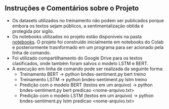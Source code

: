 ## Instruções e Comentários sobre o Projeto

* Os datasets utilizados no treinamento não podem ser publicados porque embora os textos sejam públicos, a sentimentalização obtida é protegida por sigilo.  
* Os notebooks utilizados no projeto estão disponiveis na pasta [notebooks](/notebooks). O projeto foi construído inicialmente em notebooks do Colab e posteriormente trasnformado em um programa para ser acionado pela linha de comando.  
* Foi utilizado compartilhamento do Google Drive para os textos clasificados, onde também foram salvos o modelo LSTM e BERT.  
* A execução em linha de comando pode ser realizada da seguinte forma:  
  * Treinamento BERT -> python bndes-sentiment.py bert treino  
  * Treinamento LSTM -> python bndes-sentiment.py lstm treino  
  * Predição com o modelo BERT (textos em um arquivo) -> python bndes-sentiment.py bert predicao <nome-arquivo.txt>  
  * Predição com o modelo LSTM (textos em um arquivo) -> python bndes-sentiment.py lstm predicao <nome-arquivo.txt>  